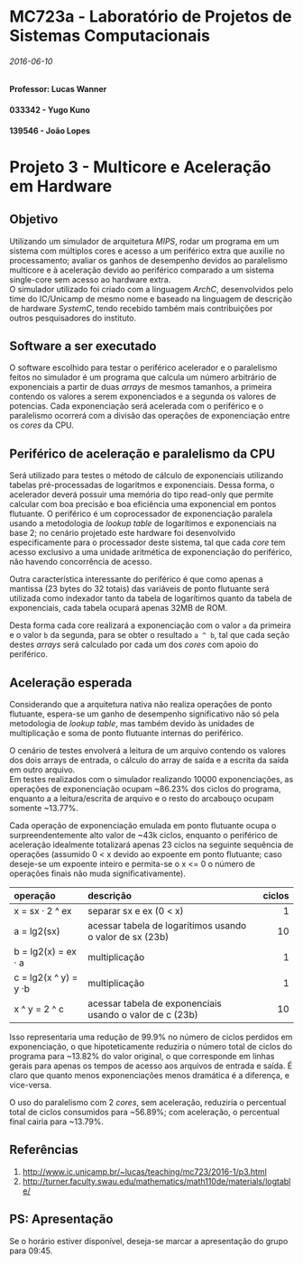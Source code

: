 MC723a - Laboratório de Projetos de Sistemas Computacionais
====
###### 2016-06-10
#### Professor: Lucas Wanner
#### 033342 - Yugo Kuno
#### 139546 - João Lopes

Projeto 3 - Multicore e Aceleração em Hardware
====

## Objetivo
Utilizando um simulador de arquitetura _MIPS_, rodar um programa em um sistema com múltiplos cores e acesso a um periférico extra que auxilie no processamento; avaliar os ganhos de desempenho devidos ao paralelismo multicore e à aceleração devido ao periférico comparado a um sistema single-core sem acesso ao hardware extra.  
O simulador utilizado foi criado com a linguagem _ArchC_, desenvolvidos pelo time do IC/Unicamp de mesmo nome e baseado na linguagem de descrição de hardware _SystemC_, tendo recebido também mais contribuições por outros pesquisadores do instituto.  

## Software a ser executado
O software escolhido para testar o periférico acelerador e o paralelismo feitos no simulador é um programa que calcula um número arbitrário de exponenciais a partir de duas _arrays_ de mesmos tamanhos, a primeira contendo os valores a serem exponenciados e a segunda os valores de potencias. Cada exponenciação será acelerada com o periférico e o paralelismo ocorrerá com a divisão das operações de exponenciação entre os _cores_ da CPU.  

## Periférico de aceleração e paralelismo da CPU
Será utilizado para testes o método de cálculo de exponenciais utilizando tabelas pré-processadas de logaritmos e exponenciais. Dessa forma, o acelerador deverá possuir uma memória do tipo read-only que permite calcular com boa precisão e boa eficiência uma exponencial em pontos flutuante. O periférico é um coprocessador de exponenciação paralela usando a metodologia de _lookup table_ de logarítimos e exponenciais na base 2; no cenário projetado este hardware foi desenvolvido especificamente para o processador deste sistema, tal que cada _core_ tem acesso exclusivo a uma unidade aritmética de exponenciação do periférico, não havendo concorrência de acesso.  

Outra característica interessante do periférico é que como apenas a mantissa (23 bytes do 32 totais) das variáveis de ponto flutuante será utilizada como indexador tanto da tabela de logarítimos quanto da tabela de exponenciais, cada tabela ocupará apenas 32MB de ROM.

Desta forma cada core realizará a exponenciação com o valor `a` da primeira e o valor `b` da segunda, para se obter o resultado `a ^ b`, tal que cada seção destes _arrays_ será calculado por cada um dos _cores_ com apoio do periférico.  

## Aceleração esperada
Considerando que a arquitetura nativa não realiza operações de ponto flutuante, espera-se um ganho de desempenho significativo não só pela metodologia de _lookup table_, mas também devido às unidades de multiplicação e soma de ponto flutuante internas do periférico.  

O cenário de testes envolverá a leitura de um arquivo contendo os valores dos dois arrays de entrada, o cálculo do array de saída e a escrita da saída em outro arquivo.  
Em testes realizados com o simulador realizando 10000 exponenciações, as operações de exponenciação ocupam ~86.23% dos ciclos do programa, enquanto a a leitura/escrita de arquivo e o resto do arcabouço ocupam somente ~13.77%.  

Cada operação de exponenciação emulada em ponto flutuante ocupa o surpreendentemente alto valor de ~43k ciclos, enquanto o periférico de aceleração idealmente totalizará apenas 23 ciclos na seguinte sequência de operações (assumido 0 < x devido ao expoente em ponto flutuante; caso deseje-se um expoente inteiro e permita-se o x <= 0 o número de operações finais não muda significativamente).  

|operação|descrição|ciclos|
|:---|:---|---:|
|x = sx · 2 ^ ex|separar sx e ex (0 < x)|1|
|a = lg2(sx)|acessar tabela de logarítimos usando o valor de sx (23b)|10|
|b = lg2(x) = ex · a|multiplicação|1|
|c = lg2(x ^ y) = y ·b|multiplicação|1|
|x ^ y = 2 ^ c|acessar tabela de exponenciais usando o valor de c (23b)|10|

Isso representaria uma redução de 99.9% no número de ciclos perdidos em exponenciação, o que hipoteticamente reduziria o número total de ciclos do programa para ~13.82% do valor original, o que corresponde em linhas gerais para apenas os tempos de acesso aos arquivos de entrada e saída. É claro que quanto menos exponenciações menos dramática é a diferença, e vice-versa.  

O uso do paralelismo com 2 _cores_, sem aceleração, reduziria o percentual total de ciclos consumidos para ~56.89%; com aceleração, o percentual final cairia para ~13.79%.  

## Referências
1. http://www.ic.unicamp.br/~lucas/teaching/mc723/2016-1/p3.html
2. http://turner.faculty.swau.edu/mathematics/math110de/materials/logtable/

## PS: Apresentação
Se o horário estiver disponível, deseja-se marcar a apresentação do grupo para 09:45.  

